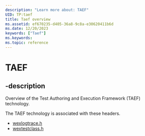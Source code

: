 ```yaml
---
description: "Learn more about: TAEF"
UID: TP:taef
title: Taef overview
ms.assetid: ef670235-d405-36a8-9c8a-e30620411b6d
ms.date: 12/20/2023
keywords: ["Taef"]
ms.keywords: 
ms.topic: reference
---
```


# TAEF

## -description

Overview of the Test Authoring and Execution Framework (TAEF) technology.

The TAEF technology is associated with these headers.

- [wexlogtrace.h](../wexlogtrace/index.md)
- [wextestclass.h](../wextestclass/index.md)
